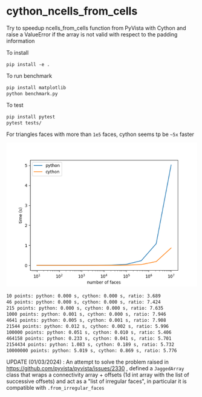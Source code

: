 # cython_ncells_from_cells
Try to speedup ncells_from_cells function from PyVista with Cython and raise a ValueError if the array is not valid with respect to the padding information

To install

```
pip install -e .
```

To run benchmark

```
pip install matplotlib
python benchmark.py
```

To test
```
pip install pytest
pytest tests/
```

For triangles faces with more than `1e5` faces, cython seems tp be `~5x` faster

![](benchmark.png)

```
10 points: python: 0.000 s, cython: 0.000 s, ratio: 3.689
46 points: python: 0.000 s, cython: 0.000 s, ratio: 7.424
215 points: python: 0.000 s, cython: 0.000 s, ratio: 7.635
1000 points: python: 0.001 s, cython: 0.000 s, ratio: 7.946
4641 points: python: 0.005 s, cython: 0.001 s, ratio: 7.908
21544 points: python: 0.012 s, cython: 0.002 s, ratio: 5.996
100000 points: python: 0.051 s, cython: 0.010 s, ratio: 5.406
464158 points: python: 0.233 s, cython: 0.041 s, ratio: 5.701
2154434 points: python: 1.083 s, cython: 0.189 s, ratio: 5.732
10000000 points: python: 5.019 s, cython: 0.869 s, ratio: 5.776
```

UPDATE (01/03/2024) : An attempt to solve the problem raised in https://github.com/pyvista/pyvista/issues/2330 , defined a `JaggedArray` class that wraps a connectivity array + offsets (1d int array with the list of successive offsets) and act as a "list of irregular faces", in particular it is compatible with `.from_irregular_faces`
